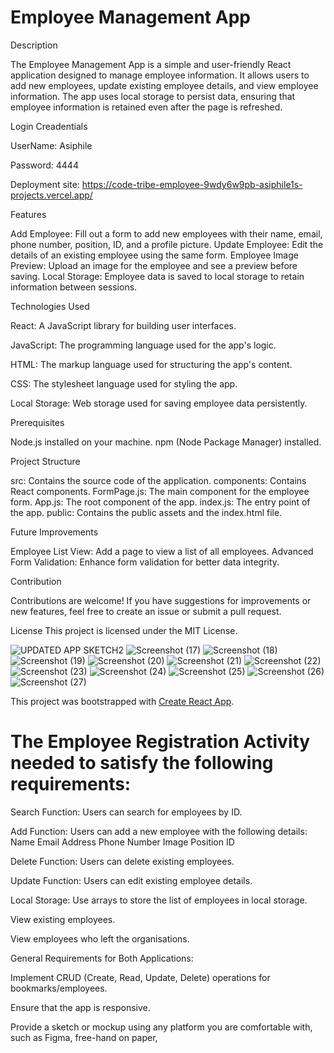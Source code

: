 # Employee Management App

Description

The Employee Management App is a simple and user-friendly React application designed to manage employee information. It allows users to add new employees, update existing employee details, and view employee information. The app uses local storage to persist data, ensuring that employee information is retained even after the page is refreshed.

Login Creadentials

UserName: Asiphile

Password: 4444

Deployment site: https://code-tribe-employee-9wdy6w9pb-asiphile1s-projects.vercel.app/


Features

Add Employee: Fill out a form to add new employees with their name, email, phone number, position, ID, and a profile picture. Update Employee: Edit the details of an existing employee using the same form. Employee Image Preview: Upload an image for the employee and see a preview before saving. Local Storage: Employee data is saved to local storage to retain information between sessions.

Technologies Used

React: A JavaScript library for building user interfaces.

JavaScript: The programming language used for the app's logic.

HTML: The markup language used for structuring the app's content.

CSS: The stylesheet language used for styling the app.

Local Storage: Web storage used for saving employee data persistently.

Prerequisites

Node.js installed on your machine. npm (Node Package Manager) installed.

Project Structure

src: Contains the source code of the application. components: Contains React components. FormPage.js: The main component for the employee form. App.js: The root component of the app. index.js: The entry point of the app. public: Contains the public assets and the index.html file.

Future Improvements

Employee List View: Add a page to view a list of all employees. Advanced Form Validation: Enhance form validation for better data integrity.

Contribution

Contributions are welcome! If you have suggestions for improvements or new features, feel free to create an issue or submit a pull request.

License This project is licensed under the MIT License.


![UPDATED APP SKETCH2](https://github.com/user-attachments/assets/2f3d7c0c-4491-49b9-a04c-acb6ab6236d1)
![Screenshot (17)](https://github.com/user-attachments/assets/6a9ef953-9bd7-4cb2-bc13-a823c200badf)
![Screenshot (18)](https://github.com/user-attachments/assets/cca4ceaf-2a4e-4ced-b77d-319ec4700ddb)
![Screenshot (19)](https://github.com/user-attachments/assets/96238fe9-a4f6-4702-85cf-eb47b4a46946)
![Screenshot (20)](https://github.com/user-attachments/assets/36911dd5-f4df-4b69-bbf3-ad2d3aca8075)
![Screenshot (21)](https://github.com/user-attachments/assets/84025f9c-04e7-4ab5-8074-368e04230b15)
![Screenshot (22)](https://github.com/user-attachments/assets/35988fbb-f09c-4e2e-af4c-f0dc49701524)
![Screenshot (23)](https://github.com/user-attachments/assets/9c75d3cf-f6b1-40d8-8473-f4ccbd1ee802)
![Screenshot (24)](https://github.com/user-attachments/assets/0845e0e3-d3c9-4061-a808-fa6a1dee92c8)
![Screenshot (25)](https://github.com/user-attachments/assets/0ddd3dc3-5020-424f-a6b9-45c3febd5f4e)
![Screenshot (26)](https://github.com/user-attachments/assets/d89ab898-f3aa-4a49-a64e-6267fe60d5f9)
![Screenshot (27)](https://github.com/user-attachments/assets/7f593129-a538-4815-aa8c-b2b8acc348c0)


This project was bootstrapped with [Create React App](https://github.com/facebook/create-react-app).


# The Employee Registration Activity needed to satisfy  the following requirements:


Search Function: Users can search for employees by ID.

Add Function: Users can add a new employee with the following details:
Name
Email Address
Phone Number
Image
Position
ID

Delete Function: Users can delete existing employees.

Update Function: Users can edit existing employee details.

Local Storage: Use arrays to store the list of employees in local storage.

View existing employees.

View employees who left the organisations.

General Requirements for Both Applications:

Implement CRUD (Create, Read, Update, Delete) operations for bookmarks/employees.

Ensure that the app is responsive.

Provide a sketch or mockup using any platform you are comfortable with, such as Figma, free-hand on paper,

